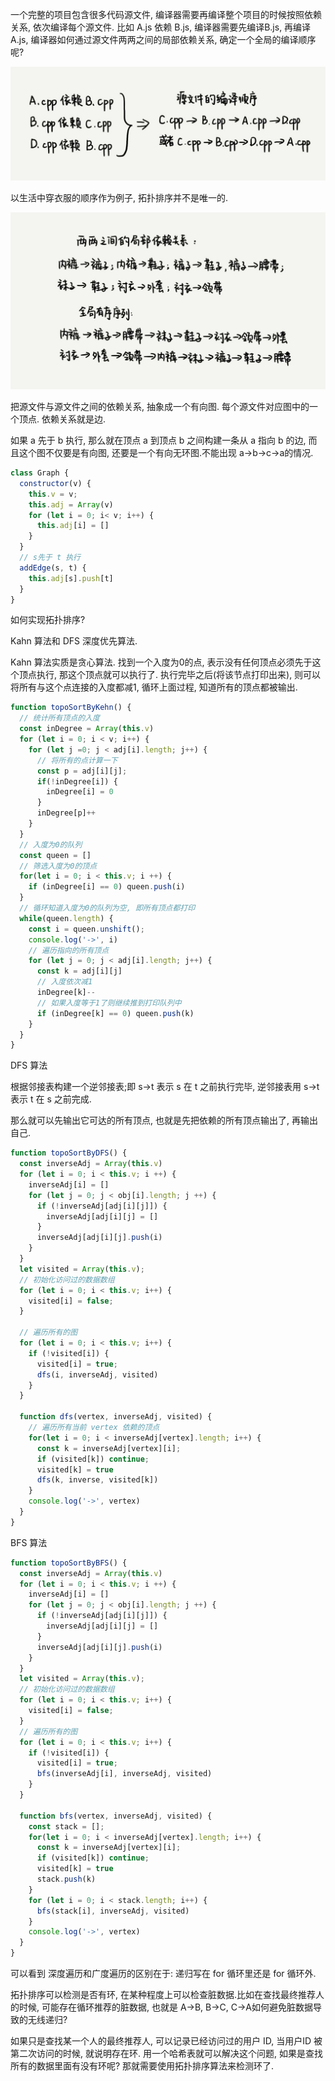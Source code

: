 一个完整的项目包含很多代码源文件, 编译器需要再编译整个项目的时候按照依赖关系, 依次编译每个源文件. 比如 A.js 依赖 B.js, 编译器需要先编译B.js, 再编译 A.js, 编译器如何通过源文件两两之间的局部依赖关系, 确定一个全局的编译顺序呢?

![](/img/tuopu_dependency.jpeg)

以生活中穿衣服的顺序作为例子, 拓扑排序并不是唯一的.

![](/img/clothes_example.jpeg)

把源文件与源文件之间的依赖关系, 抽象成一个有向图. 每个源文件对应图中的一个顶点. 依赖关系就是边.

如果 a 先于 b 执行, 那么就在顶点 a 到顶点 b 之间构建一条从 a 指向 b 的边, 而且这个图不仅要是有向图, 还要是一个有向无环图.不能出现 a->b->c->a的情况.
```js
class Graph {
  constructor(v) {
    this.v = v;
    this.adj = Array(v)
    for (let i = 0; i< v; i++) {
      this.adj[i] = []
    }
  }
  // s先于 t 执行
  addEdge(s, t) {
    this.adj[s].push[t]
  }
}
```
如何实现拓扑排序?

Kahn 算法和 DFS 深度优先算法.

Kahn 算法实质是贪心算法.
找到一个入度为0的点, 表示没有任何顶点必须先于这个顶点执行, 那这个顶点就可以执行了.
执行完毕之后(将该节点打印出来), 则可以将所有与这个点连接的入度都减1, 循环上面过程, 知道所有的顶点都被输出.

```js
function topoSortByKehn() {
  // 统计所有顶点的入度
  const inDegree = Array(this.v)
  for (let i = 0; i < v; i++) {
    for (let j =0; j < adj[i].length; j++) {
      // 将所有的点计算一下
      const p = adj[i][j];
      if(!inDegree[i]) {
        inDegree[i] = 0
      }
      inDegree[p]++
    }
  }
  // 入度为0的队列
  const queen = []
  // 筛选入度为0的顶点
  for(let i = 0; i < this.v; i ++) {
    if (inDegree[i] == 0) queen.push(i)
  }
  // 循环知道入度为0的队列为空, 即所有顶点都打印
  while(queen.length) {
    const i = queen.unshift();
    console.log('->', i)
    // 遍历指向的所有顶点
    for (let j = 0; j < adj[i].length; j++) {
      const k = adj[i][j]
      // 入度依次减1
      inDegree[k]--
      // 如果入度等于1了则继续推到打印队列中
      if (inDegree[k] == 0) queen.push(k)
    }
  }
}
```
DFS 算法

根据邻接表构建一个逆邻接表;即 s->t 表示 s 在 t 之前执行完毕, 逆邻接表用 s->t  表示 t 在 s 之前完成.

那么就可以先输出它可达的所有顶点, 也就是先把依赖的所有顶点输出了, 再输出自己.

```js
function topoSortByDFS() {
  const inverseAdj = Array(this.v)
  for (let i = 0; i < this.v; i ++) {
    inverseAdj[i] = []
    for (let j = 0; j < obj[i].length; j ++) {
      if (!inverseAdj[adj[i][j]]) {
        inverseAdj[adj[i][j] = []
      }
      inverseAdj[adj[i][j].push(i)
    }
  }
  let visited = Array(this.v);
  // 初始化访问过的数据数组
  for (let i = 0; i < this.v; i++) {
    visited[i] = false;
  }

  // 遍历所有的图
  for (let i = 0; i < this.v; i++) {
    if (!visited[i]) {
      visited[i] = true;
      dfs(i, inverseAdj, visited)
    }
  }

  function dfs(vertex, inverseAdj, visited) {
    // 遍历所有当前 vertex 依赖的顶点
    for(let i = 0; i < inverseAdj[vertex].length; i++) {
      const k = inverseAdj[vertex][i];
      if (visited[k]) continue;
      visited[k] = true
      dfs(k, inverse, visited[k])
    }
    console.log('->', vertex)
  }
}
```

BFS 算法

```js
function topoSortByBFS() {
  const inverseAdj = Array(this.v)
  for (let i = 0; i < this.v; i ++) {
    inverseAdj[i] = []
    for (let j = 0; j < obj[i].length; j ++) {
      if (!inverseAdj[adj[i][j]]) {
        inverseAdj[adj[i][j] = []
      }
      inverseAdj[adj[i][j].push(i)
    }
  }
  let visited = Array(this.v);
  // 初始化访问过的数据数组
  for (let i = 0; i < this.v; i++) {
    visited[i] = false;
  }
  // 遍历所有的图
  for (let i = 0; i < this.v; i++) {
    if (!visited[i]) {
      visited[i] = true;
      bfs(inverseAdj[i], inverseAdj, visited)
    }
  }

  function bfs(vertex, inverseAdj, visited) {
    const stack = [];
    for(let i = 0; i < inverseAdj[vertex].length; i++) {
      const k = inverseAdj[vertex][i];
      if (visited[k]) continue;
      visited[k] = true
      stack.push(k)
    }
    for (let i = 0; i < stack.length; i++) {
      bfs(stack[i], inverseAdj, visited)
    }
    console.log('->', vertex)
  }
}
```

可以看到 深度遍历和广度遍历的区别在于: 递归写在 for 循环里还是 for 循环外.

拓扑排序可以检测是否有环, 在某种程度上可以检查脏数据.比如在查找最终推荐人的时候, 可能存在循环推荐的脏数据, 也就是 A->B, B->C, C->A如何避免脏数据导致的无线递归?

如果只是查找某一个人的最终推荐人, 可以记录已经访问过的用户 ID, 当用户ID 被第二次访问的时候, 就说明存在环. 用一个哈希表就可以解决这个问题, 如果是查找所有的数据里面有没有环呢? 那就需要使用拓扑排序算法来检测环了.
